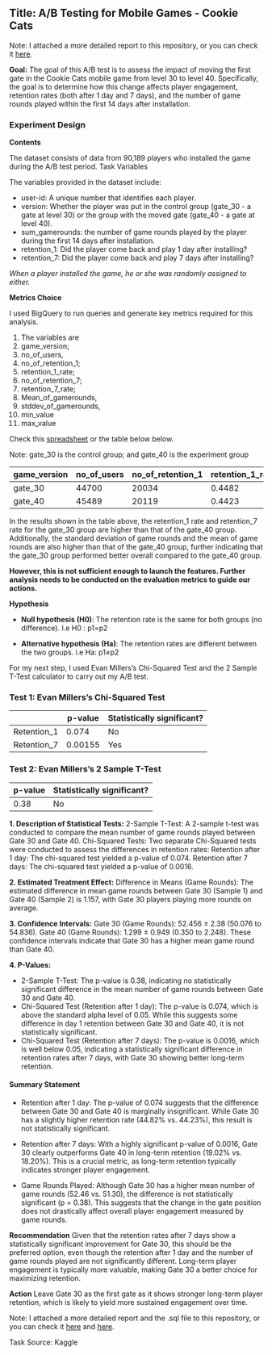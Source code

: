 ## Title: A/B Testing for Mobile Games - Cookie Cats

Note: I attached a more detailed report to this repository, or you can check it [here](https://docs.google.com/document/d/1pL8tICQDnqSXg67VhRJv5e9x0mTI0DC45bvKwSCqGsY/edit?usp=sharing).

**Goal:**
The goal of this A/B test is to assess the impact of moving the first gate in the Cookie Cats mobile game from level 30 to level 40. Specifically, the goal is to determine how this change affects player engagement, retention rates (both after 1 day and 7 days), and the number of game rounds played within the first 14 days after installation.

### Experiment Design

**Contents**

The dataset consists of data from 90,189 players who installed the game during the A/B test period. 
Task Variables

The variables provided in the dataset include:

- user-id: A unique number that identifies each player.
- version: Whether the player was put in the control group (gate_30 - a gate at level 30) or the group with the moved gate (gate_40 - a gate at level 40).
- sum_gamerounds: the number of game rounds played by the player during the first 14 days after installation.
- retention_1: Did the player come back and play 1 day after installing?
- retention_7: Did the player come back and play 7 days after installing?
  
*When a player installed the game, he or she was randomly assigned to either.*


**Metrics Choice**

I used BigQuery to run queries and generate key metrics required for this analysis.

1. The variables are 
2. game_version;
3. no_of_users, 
4. no_of_retention_1;
5. retention_1_rate;
6. no_of_retention_7;
7. retention_7_rate;
8. Mean_of_gamerounds,
9. stddev_of_gamerounds,
10. min_value
11. max_value

Check this [spreadsheet](https://docs.google.com/spreadsheets/d/1SXEuinrPQaJxRC5HCiAIyNd29gshLlAIH0HKRPnPWzA/edit?gid=979159770#gid=979159770) or the table below below.

Note: 	gate_30 is the control group; and 
gate_40 is the experiment group

| game_version | no_of_users | no_of_retention_1 | retention_1_rate | no_of_retention_7 | retention_7_rate | mean_of_gamerounds | stddev_of_gamerounds | min_value | max_value |
|--------------|-------------|------------------|------------------|-------------------|------------------|--------------------|----------------------|-----------|-----------|
| gate_30      | 44700       | 20034            | 0.4482           | 8502              | 0.1902           | 52.4563            | 256.7164             | 0         | 49854     |
| gate_40      | 45489       | 20119            | 0.4423           | 8279              | 0.1820           | 51.2988            | 103.2944             | 0         | 2640      |


In the results shown in the table above, the retention_1 rate and retention_7 rate for the gate_30 group are higher than that of the gate_40 group. Additionally, the standard deviation of game rounds and the mean of game rounds are also higher than that of the gate_40 group, further indicating that the gate_30 group performed better overall compared to the gate_40 group. 

**However, this is not sufficient enough to launch the features. Further analysis needs to be conducted on the evaluation metrics to guide our actions.** 

**Hypothesis**

- **Null hypothesis (H0)**: The retention rate is the same for both groups (no difference). I.e H0 : p1​=p2​

- **Alternative hypothesis (Ha​​)**: The retention rates are different between the two groups. i.e Ha: p1≠p2


For my next step, I used Evan Millers’s Chi-Squared Test and the 2 Sample T-Test calculator to carry out my A/B test.

### Test 1: Evan Millers’s Chi-Squared Test



|                                         | p-value | Statistically significant? |
|-----------------------------------------|---------|----------------------------|
| Retention_1                             | 0.074   | No                         |
| Retention_7                             | 0.00155 | Yes                        |



### Test 2: Evan Millers’s 2 Sample T-Test

| p-value | Statistically significant? |
|---------|----------------------------|
| 0.38    | No                         |



**1. Description of Statistical Tests:**
2-Sample T-Test: A 2-sample t-test was conducted to compare the mean number of game rounds played between Gate 30 and Gate 40.
Chi-Squared Tests: Two separate Chi-Squared tests were conducted to assess the differences in retention rates:
Retention after 1 day: The chi-squared test yielded a p-value of 0.074.
Retention after 7 days: The chi-squared test yielded a p-value of 0.0016.


**2. Estimated Treatment Effect:**
Difference in Means (Game Rounds): The estimated difference in mean game rounds between Gate 30 (Sample 1) and Gate 40 (Sample 2) is 1.157, with Gate 30 players playing more rounds on average.


**3. Confidence Intervals:**
Gate 30 (Game Rounds): 52.456 ± 2.38 (50.076 to 54.836).
Gate 40 (Game Rounds): 1.299 ± 0.949 (0.350 to 2.248).
These confidence intervals indicate that Gate 30 has a higher mean game round than Gate 40.

**4. P-Values:**
- 2-Sample T-Test: The p-value is 0.38, indicating no statistically significant difference in the mean number of game rounds between Gate 30 and Gate 40.
- Chi-Squared Test (Retention after 1 day): The p-value is 0.074, which is above the standard alpha level of 0.05. While this suggests some difference in day 1 retention between Gate 30 and Gate 40, it is not statistically significant.
- Chi-Squared Test (Retention after 7 days): The p-value is 0.0016, which is well below 0.05, indicating a statistically significant difference in retention rates after 7 days, with Gate 30 showing better long-term retention.


#### Summary Statement
- Retention after 1 day: The p-value of 0.074 suggests that the difference between Gate 30 and Gate 40 is marginally insignificant. While Gate 30 has a slightly higher retention rate (44.82% vs. 44.23%), this result is not statistically significant.
  
- Retention after 7 days: With a highly significant p-value of 0.0016, Gate 30 clearly outperforms Gate 40 in long-term retention (19.02% vs. 18.20%). This is a crucial metric, as long-term retention typically indicates stronger player engagement.

- Game Rounds Played: Although Gate 30 has a higher mean number of game rounds (52.46 vs. 51.30), the difference is not statistically significant (p = 0.38). This suggests that the change in the gate position does not drastically affect overall player engagement measured by game rounds.


**Recommendation**
Given that the retention rates after 7 days show a statistically significant improvement for Gate 30, this should be the preferred option, even though the retention after 1 day and the number of game rounds played are not significantly different. Long-term player engagement is typically more valuable, making Gate 30 a better choice for maximizing retention.


**Action** 
Leave Gate 30 as the first gate as it shows stronger long-term player retention, which is likely to yield more sustained engagement over time.


Note: I attached a more detailed report and the .sql file to this repository, or you can check it [here](https://docs.google.com/document/d/1pL8tICQDnqSXg67VhRJv5e9x0mTI0DC45bvKwSCqGsY/edit?usp=sharing) and [here](https://github.com/bayoxx/A-B-Testing-for-Mobile-Games---Cookie-Cats/blob/main/Cookie%20Cats%20game.sql).

Task Source: Kaggle


